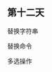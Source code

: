 <!--
 * @Author: 朽木白
 * @Date: 2022-06-16 10:08:10
 * @LastEditors: 1547702880@qq.com
 * @LastEditTime: 2022-06-16 10:09:02
 * @Description:
-->

## 第十二天

替换字符串

替换命令

多选操作
